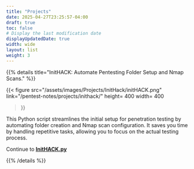 ```yaml
---
title: "Projects"
date: 2025-04-27T23:25:57-04:00
draft: true
toc: false
# Display the last modification date
displayUpdatedDate: true
width: wide
layout: list
weight: 3
---
```



{{% details title="InitHACK: Automate Pentesting Folder Setup and Nmap Scans."  %}}


{{< figure
  src="/assets/images/Projects/InitHack/initHACK.png"
  link="/pentest-notes/projects/inithack/"
  height= 400
  width= 400
>}}

This Python script streamlines the initial setup for penetration testing by automating folder creation and Nmap scan configuration. It saves you time by handling repetitive tasks, allowing you to focus on the actual testing process.

Continue to **[InitHACK.py ](/pentest-notes/projects/inithack/)**

{{% /details %}}